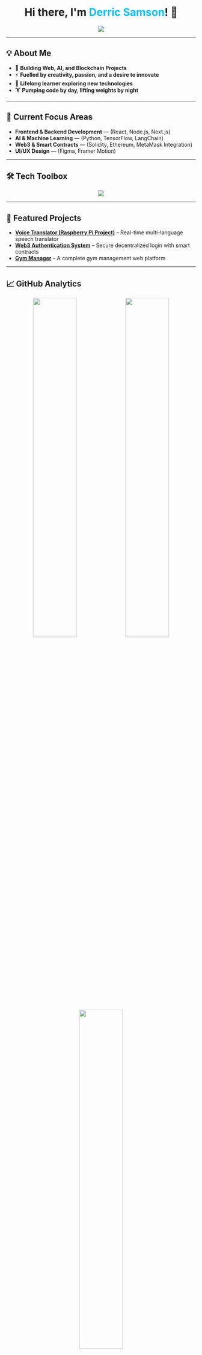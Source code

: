 <h1 align="center">Hi there, I'm <span style="color:#00BFFF;">Derric Samson</span>! 🚀</h1>

<p align="center">
  <img src="https://readme-typing-svg.herokuapp.com?font=Fira+Code&size=24&duration=3000&pause=1000&color=00BFFF&center=true&vCenter=true&multiline=true&width=700&height=100&lines=Full-Stack+Developer;Blockchain+Explorer;AI+Learner;Gym+Enthusiast+%F0%9F%8F%8B%EF%B8%8F;Always+Building%2C+Always+Learning" />
</p>

---

## 💡 About Me

- 🔭 **Building Web, AI, and Blockchain Projects**  
- ⚡ **Fuelled by creativity, passion, and a desire to innovate**  
- 🧠 **Lifelong learner exploring new technologies**  
- 🏋️ **Pumping code by day, lifting weights by night**

---

## 🚀 Current Focus Areas

- **Frontend & Backend Development** — (React, Node.js, Next.js)
- **AI & Machine Learning** — (Python, TensorFlow, LangChain)
- **Web3 & Smart Contracts** — (Solidity, Ethereum, MetaMask Integration)
- **UI/UX Design** — (Figma, Framer Motion)

---

## 🛠️ Tech Toolbox

<p align="center">
  <img src="https://skillicons.dev/icons?i=html,css,js,react,nextjs,nodejs,express,tailwind,python,java,cpp,solidity,mongodb,git,github,figma" />
</p>

---

## 🌟 Featured Projects

- [**Voice Translator (Raspberry Pi Project)**](https://github.com/Derric01/Voice-Translator) – Real-time multi-language speech translator  
- [**Web3 Authentication System**](https://github.com/Derric01/Web3-Auth) – Secure decentralized login with smart contracts  
- [**Gym Manager**](https://github.com/Derric01/Gym-Manager) – A complete gym management web platform  

---

## 📈 GitHub Analytics

<p align="center">
  <img src="https://github-readme-stats.vercel.app/api?username=Derric01&show_icons=true&theme=radical" width="48%"/>
  <img src="https://github-readme-streak-stats.herokuapp.com?user=Derric01&theme=radical" width="48%"/>
</p>

<p align="center">
  <img src="https://github-readme-stats.vercel.app/api/top-langs/?username=Derric01&layout=compact&theme=radical" width="48%"/>
</p>

---

## 🧠 Learning Journey

- Building **Next.js 14** apps  
- Experimenting with **LangChain + LLMs**  
- Smart Contract Development with **Foundry**  
- Enhancing UI/UX skills in **Figma**

---

## 🤝 Connect With Me

<p align="center">
  <a href="mailto:derricsamson17@gmail.com"><img src="https://img.shields.io/badge/Email-DerricSamson-red?style=for-the-badge&logo=gmail&logoColor=white" /></a>
  <a href="https://www.linkedin.com/in/derric-samson-409a642b9/" target="_blank"><img src="https://img.shields.io/badge/LinkedIn-DerricSamson-blue?style=for-the-badge&logo=linkedin" /></a>
  <a href="https://github.com/Derric01" target="_blank"><img src="https://img.shields.io/badge/GitHub-DerricSamson-black?style=for-the-badge&logo=github" /></a>
  <a href="https://www.instagram.com/derric_mars/" target="_blank"><img src="https://img.shields.io/badge/Instagram-DerricMars-E4405F?style=for-the-badge&logo=instagram&logoColor=white" /></a>
</p>

---

## ✨ NIETSZCHE'S

> **"He who has a why to live can bear almost any how."** — *Friedrich Nietzsche*

---

<p align="center">
  <img src="https://media.giphy.com/media/qgQUggAC3Pfv687qPC/giphy.gif" width="55%">
</p>
